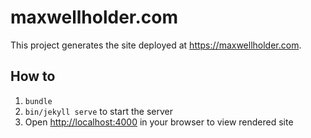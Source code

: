 # maxwellholder.com

This project generates the site deployed at <https://maxwellholder.com>.

## How to

1. `bundle`
2. `bin/jekyll serve` to start the server
3. Open <http://localhost:4000> in your browser to view rendered site

